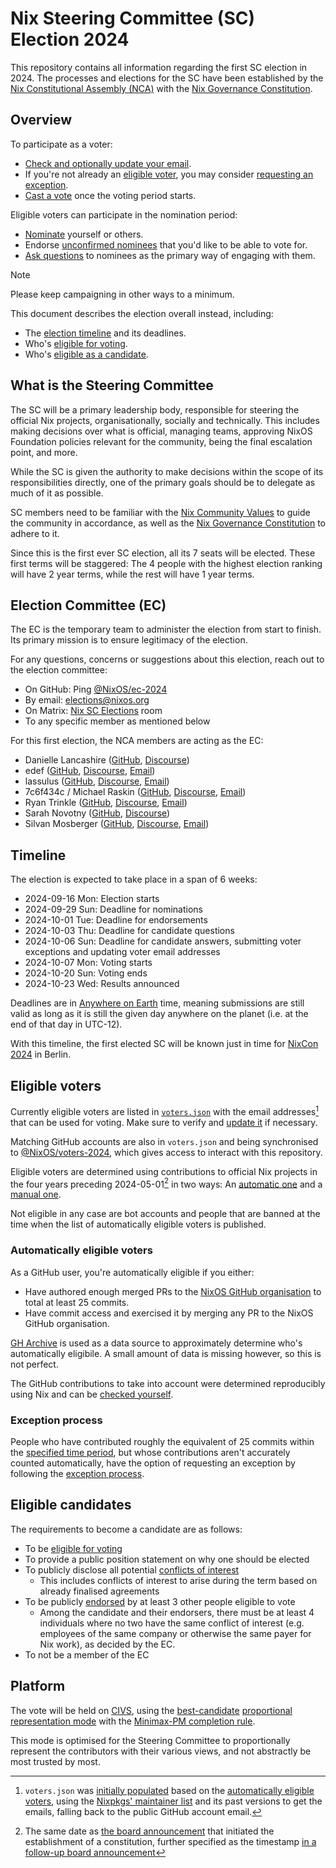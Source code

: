 # Nix Steering Committee (SC) Election 2024

This repository contains all information regarding the first SC election in 2024.
The processes and elections for the SC have been established by the [Nix Constitutional Assembly (NCA)](https://github.com/nixos/nix-constitutional-assembly) with the [Nix Governance Constitution](https://github.com/NixOS/nix-constitutional-assembly/blob/main/constitution.md).

## Overview

To participate as a voter:
- [Check and optionally update your email](./doc/email.md).
- If you're not already an [eligible voter](#eligible-voters), you may consider [requesting an exception](./doc/exception-request.md).
- [Cast a vote](./doc/vote.md) once the voting period starts.

Eligible voters can participate in the nomination period:
- [Nominate](./doc/nominate.md) yourself or others.
- Endorse [unconfirmed nominees](https://github.com/NixOS/SC-election-2024/pulls?q=is%3Apr+label%3Anomination+is%3Aopen) that you'd like to be able to vote for.
- [Ask questions](./doc/qna.md) to nominees as the primary way of engaging with them.

> [!Note]
> Please keep campaigning in other ways to a minimum.

This document describes the election overall instead, including:
- The [election timeline](#timeline) and its deadlines.
- Who's [eligible for voting](#eligible-voters).
- Who's [eligible as a candidate](#eligible-candidates).

## What is the Steering Committee

The SC will be a primary leadership body,
responsible for steering the official Nix projects, organisationally, socially and technically.
This includes making decisions over what is official, managing teams,
approving NixOS Foundation policies relevant for the community,
being the final escalation point, and more.

While the SC is given the authority to make decisions within the scope of its responsibilities directly,
one of the primary goals should be to delegate as much of it as possible.

SC members need to be familiar with the [Nix Community Values](https://github.com/NixOS/nix-constitutional-assembly/blob/main/values.md) to guide the community in accordance,
as well as the [Nix Governance Constitution](https://github.com/NixOS/nix-constitutional-assembly/blob/main/constitution.md) to adhere to it.

Since this is the first ever SC election, all its 7 seats will be elected.
These first terms will be staggered: The 4 people with the highest election ranking will have 2 year terms, while the rest will have 1 year terms.

## Election Committee (EC)

The EC is the temporary team to administer the election from start to finish.
Its primary mission is to ensure legitimacy of the election.

For any questions, concerns or suggestions about this election, reach out to the election committee:
- On GitHub: Ping [@NixOS/ec-2024](https://github.com/orgs/NixOS/teams/ec-2024)
- By email: <elections@nixos.org>
- On Matrix: [Nix SC Elections](https://matrix.to/#/#sc-elections:nixos.org) room
- To any specific member as mentioned below

For this first election, the NCA members are acting as the EC:

- Danielle Lancashire ([GitHub](https://github.com/endocrimes), [Discourse](https://discourse.nixos.org/u/endocrimes))
- edef ([GitHub](https://github.com/edef1c/), [Discourse](https://discourse.nixos.org/u/edef), [Email](mailto:nca@edef.eu))
- lassulus ([GitHub](https://github.com/Lassulus), [Discourse](https://discourse.nixos.org/u/lassulus), [Email](mailto:nix@lassul.us))
- 7c6f434c / Michael Raskin ([GitHub](https://github.com/7c6f434c/), [Discourse](https://discourse.nixos.org/u/7c6f434c), [Email](mailto:7c6f434c@mail.ru))
- Ryan Trinkle ([GitHub](https://github.com/ryantrinkle), [Discourse](https://discourse.nixos.org/u/ryantrinkle), [Email](mailto:ryan@trinkle.org))
- Sarah Novotny ([GitHub](https://github.com/sarahnovotny), [Discourse](https://discourse.nixos.org/u/sarahnovotny))
- Silvan Mosberger ([GitHub](https://github.com/infinisil/), [Discourse](https://discourse.nixos.org/u/Infinisil), [Email](mailto:nca@infinisil.com))

## Timeline

The election is expected to take place in a span of 6 weeks:

- 2024-09-16 Mon: Election starts
- 2024-09-29 Sun: Deadline for nominations
- 2024-10-01 Tue: Deadline for endorsements
- 2024-10-03 Thu: Deadline for candidate questions
- 2024-10-06 Sun: Deadline for candidate answers, submitting voter exceptions and updating voter email addresses
- 2024-10-07 Mon: Voting starts
- 2024-10-20 Sun: Voting ends
- 2024-10-23 Wed: Results announced

Deadlines are in [Anywhere on Earth](https://en.wikipedia.org/wiki/Anywhere_on_Earth) time,
meaning submissions are still valid as long as it is still the given day anywhere on the planet
(i.e. at the end of that day in UTC-12).

With this timeline, the first elected SC will be known just in time for [NixCon 2024](https://2024.nixcon.org/) in Berlin.

## Eligible voters

Currently eligible voters are listed in [`voters.json`](./voters.json)
with the email addresses[^2] that can be used for voting.
Make sure to verify and [update it](./doc/email.md) if necessary.

[^2]: `voters.json` was [initially populated](./nix/generate.nix) based on the [automatically eligible voters](#automatically-eligible-voters),
using the [Nixpkgs' maintainer list](https://github.com/NixOS/nixpkgs/blob/c51b40c5660fcb492bd1d01dd210005315b4cc7b/maintainers/maintainer-list.nix)
and its past versions to get the emails,
falling back to the public GitHub account email.

Matching GitHub accounts are also in `voters.json`
and being synchronised to [@NixOS/voters-2024](https://github.com/orgs/NixOS/teams/voters-2024),
which gives access to interact with this repository.

[^1]: The same date as [the board announcement](https://discourse.nixos.org/t/nixos-foundation-board-giving-power-to-the-community/44552) that initiated the establishment of a constitution,
      further specified as the timestamp [in a follow-up board announcement](https://discourse.nixos.org/t/board-update-2-assembly-appointment-process/45048#what-has-happened-since-the-last-updatehttpsdiscoursenixosorgtboard-update-1-starting-process-and-transparent-communication44735-2)

Eligible voters are determined using contributions to official Nix projects in the four years preceding 2024-05-01[^1] in two ways: An [automatic one](#automatically-eligible-voters) and a [manual one](#exception-process).

Not eligible in any case are bot accounts and
people that are banned at the time when the list of automatically eligible voters is published.

### Automatically eligible voters

As a GitHub user, you're automatically eligible if you either:
- Have authored enough merged PRs to the [NixOS GitHub organisation](https://github.com/nixos) to total at least 25 commits.
- Have commit access and exercised it by merging any PR to the NixOS GitHub organisation.

[GH Archive](https://www.gharchive.org/) is used as a data source to approximately determine who's automatically eligibile.
A small amount of data is missing however, so this is not perfect.

The GitHub contributions to take into account were determined reproducibly using Nix and can be [checked yourself](./doc/check-contributions.md).

### Exception process

People who have contributed roughly the equivalent of 25 commits within the [specified time period](#eligible-voters),
but whose contributions aren't accurately counted automatically,
have the option of requesting an exception by following the [exception process](./doc/exception-request.md).

## Eligible candidates

The requirements to become a candidate are as follows:

- To be [eligible for voting](#eligible-voters)
- To provide a public position statement on why one should be elected
- To publicly disclose all potential [conflicts of interest](./doc/conflict-of-interest.md)
  - This includes conflicts of interest to arise during the term based on already finalised agreements
- To be publicly [endorsed](./doc/endorse.md) by at least 3 other people eligible to vote
  - Among the candidate and their endorsers, there must be at least 4 individuals where no two have the same conflict of interest (e.g. employees of the same company or otherwise the same payer for Nix work), as decided by the EC.
- To not be a member of the EC

## Platform

The vote will be held on [CIVS](https://civs1.civs.us/), using the [best-candidate](https://civs1.civs.us/proportional.html#bestcandidate) [proportional representation mode](https://civs1.civs.us/proportional.html) with the [Minimax-PM completion rule](https://civs1.civs.us/rp.html#minimax).

This mode is optimised for the Steering Committee to proportionally represent the contributors with their various views, and not abstractly be most trusted by most. <!-- TODO: Maybe reword. -->
